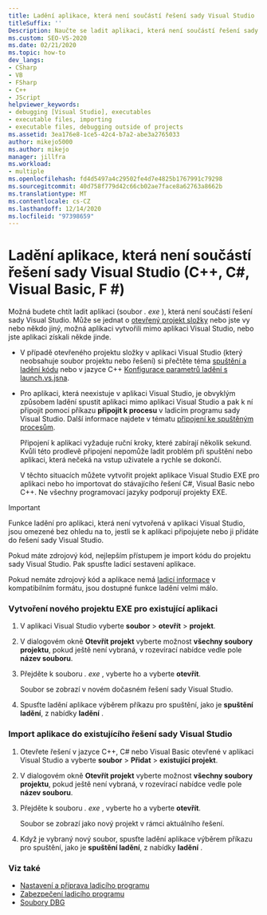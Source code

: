 ```yaml
---
title: Ladění aplikace, která není součástí řešení sady Visual Studio
titleSuffix: ''
Description: Naučte se ladit aplikaci, která není součástí řešení sady Visual Studio. Může být možné připojit ladicí program sady Visual Studio.
ms.custom: SEO-VS-2020
ms.date: 02/21/2020
ms.topic: how-to
dev_langs:
- CSharp
- VB
- FSharp
- C++
- JScript
helpviewer_keywords:
- debugging [Visual Studio], executables
- executable files, importing
- executable files, debugging outside of projects
ms.assetid: 3ea176e8-1ce5-42c4-b7a2-abe3a2765033
author: mikejo5000
ms.author: mikejo
manager: jillfra
ms.workload:
- multiple
ms.openlocfilehash: fd4d5497a4c29502fe4d7e4825b1767991c79298
ms.sourcegitcommit: 40d758f779d42c66cb02ae7face8a62763a8662b
ms.translationtype: MT
ms.contentlocale: cs-CZ
ms.lasthandoff: 12/14/2020
ms.locfileid: "97398659"
---
```

# <a name="debug-an-app-that-isnt-part-of-a-visual-studio-solution-c-c-visual-basic-f"></a>Ladění aplikace, která není součástí řešení sady Visual Studio (C++, C#, Visual Basic, F #)

Možná budete chtít ladit aplikaci (soubor *. exe* ), která není součástí řešení sady Visual Studio. Může se jednat o [otevřený projekt složky](../ide/develop-code-in-visual-studio-without-projects-or-solutions.md) nebo jste vy nebo někdo jiný, možná aplikaci vytvořili mimo aplikaci Visual Studio, nebo jste aplikaci získali někde jinde.

- V případě otevřeného projektu složky v aplikaci Visual Studio (který neobsahuje soubor projektu nebo řešení) si přečtěte téma [spuštění a ladění kódu](../ide/develop-code-in-visual-studio-without-projects-or-solutions.md#run-and-debug-your-code) nebo v jazyce C++ [Konfigurace parametrů ladění s launch.vs.jsna](/cpp/build/open-folder-projects-cpp#configure-debugging-parameters-with-launchvsjson).

- Pro aplikaci, která neexistuje v aplikaci Visual Studio, je obvyklým způsobem ladění spustit aplikaci mimo aplikaci Visual Studio a pak k ní připojit pomocí příkazu **připojit k procesu** v ladicím programu sady Visual Studio. Další informace najdete v tématu [připojení ke spuštěným procesům](../debugger/attach-to-running-processes-with-the-visual-studio-debugger.md).

   Připojení k aplikaci vyžaduje ruční kroky, které zabírají několik sekund. Kvůli této prodlevě připojení nepomůže ladit problém při spuštění nebo aplikaci, která nečeká na vstup uživatele a rychle se dokončí.

   V těchto situacích můžete vytvořit projekt aplikace Visual Studio EXE pro aplikaci nebo ho importovat do stávajícího řešení C#, Visual Basic nebo C++. Ne všechny programovací jazyky podporují projekty EXE.

>[!IMPORTANT]
>Funkce ladění pro aplikaci, která není vytvořená v aplikaci Visual Studio, jsou omezené bez ohledu na to, jestli se k aplikaci připojujete nebo ji přidáte do řešení sady Visual Studio.
>
>Pokud máte zdrojový kód, nejlepším přístupem je import kódu do projektu sady Visual Studio. Pak spusťte ladicí sestavení aplikace.
>
>Pokud nemáte zdrojový kód a aplikace nemá [ladicí informace](../debugger/how-to-set-debug-and-release-configurations.md) v kompatibilním formátu, jsou dostupné funkce ladění velmi málo.

### <a name="to-create-a-new-exe-project-for-an-existing-app"></a>Vytvoření nového projektu EXE pro existující aplikaci

1. V aplikaci Visual Studio vyberte **soubor**  >  **otevřít**  >  **projekt**.

1. V dialogovém okně **Otevřít projekt** vyberte možnost **všechny soubory projektu**, pokud ještě není vybraná, v rozevírací nabídce vedle pole **název souboru**.

1. Přejděte k souboru *. exe* , vyberte ho a vyberte **otevřít**.

   Soubor se zobrazí v novém dočasném řešení sady Visual Studio.

1. Spusťte ladění aplikace výběrem příkazu pro spuštění, jako je **spuštění ladění**, z nabídky **ladění** .

### <a name="to-import-an-app-into-an-existing-visual-studio-solution"></a>Import aplikace do existujícího řešení sady Visual Studio

1. Otevřete řešení v jazyce C++, C# nebo Visual Basic otevřené v aplikaci Visual Studio a vyberte **soubor**  >  **Přidat**  >  **existující projekt**.

1. V dialogovém okně **Otevřít projekt** vyberte možnost **všechny soubory projektu**, pokud ještě není vybraná, v rozevírací nabídce vedle pole **název souboru**.

1. Přejděte k souboru *. exe* , vyberte ho a vyberte **otevřít**.

   Soubor se zobrazí jako nový projekt v rámci aktuálního řešení.

1. Když je vybraný nový soubor, spusťte ladění aplikace výběrem příkazu pro spuštění, jako je **spuštění ladění**, z nabídky **ladění** .

### <a name="see-also"></a>Viz také
- [Nastavení a příprava ladicího programu](../debugger/debugger-settings-and-preparation.md)
- [Zabezpečení ladicího programu](../debugger/debugger-security.md)
- [Soubory DBG](/previous-versions/visualstudio/visual-studio-2010/da528y14(v=vs.100))